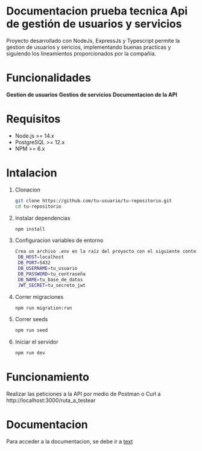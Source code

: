 # Documentacion prueba tecnica Api de gestión de usuarios y servicios

Proyecto desarrollado con NodeJs, ExpressJs y Typescript permite la gestion de usuarios y sericios, implementando buenas practicas y siguiendo los lineamientos proporcionados por la compañia.

# Funcionalidades

**Gestion de usuarios**
**Gestios de servicios**
**Documentacion de la API**

# Requisitos

- Node.js >= 14.x
- PostgreSQL >= 12.x
- NPM >= 6.x

# Intalacion

1. Clonacion
    ```bash
    git clone https://github.com/tu-usuario/tu-repositorio.git
    cd tu-repositorio

2. Instalar dependencias
    ```bash
    npm install

3. Configuracion variables de entorno
   ```bash
   Crea un archivo .env en la raíz del proyecto con el siguiente contenido:
    DB_HOST=localhost
    DB_PORT=5432
    DB_USERNAME=tu_usuario
    DB_PASSWORD=tu_contraseña
    DB_NAME=tu_base_de_datos
    JWT_SECRET=tu_secreto_jwt

4. Correr migraciones
   ```bash
   npm run migration:run
5. Correr seeds
   ```bash
   npm run seed
6. Iniciar el servidor
   ```bash
   npm run dev

# Funcionamiento

Realizar las peticiones a la API por medio de Postman o Curl a http://localhost:3000/ruta_a_testear

# Documentacion
Para acceder a la documentacion, se debe ir a [text](http://localhost:3000/api-docs)